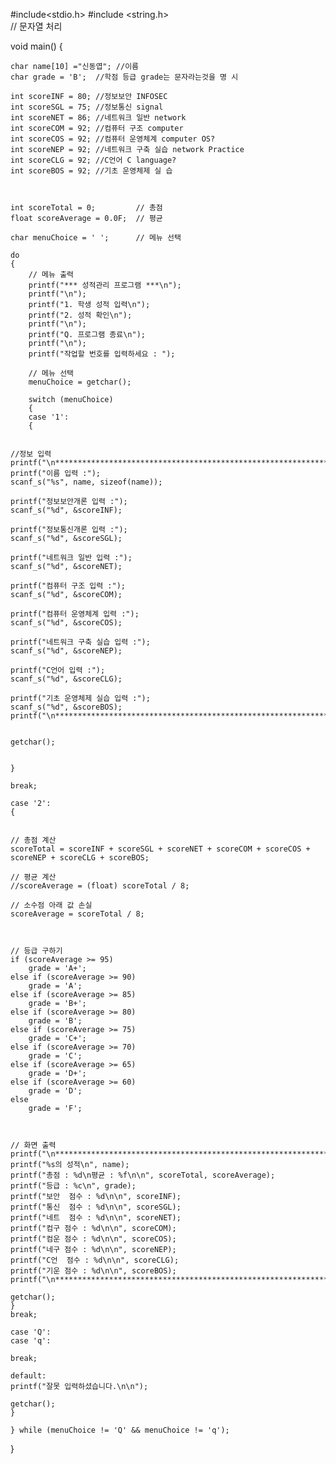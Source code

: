 #include<stdio.h>
#include <string.h>        
// 문자열 처리

void main() {
	
	char name[10] ="신동엽"; //이름 
	char grade = 'B';  //학점 등급 grade는 문자라는것을 명 시
	
	int scoreINF = 80; //정보보안 INFOSEC
	int scoreSGL = 75; //정보통신 signal
	int scoreNET = 86; //네트워크 일반 network
	int scoreCOM = 92; //컴퓨터 구조 computer
	int scoreCOS = 92; //컴퓨터 운영체계 computer OS?
	int scoreNEP = 92; //네트워크 구축 실습 network Practice
	int scoreCLG = 92; //C언어 C language?
	int scoreBOS = 92; //기초 운영체제 실 습
	
	 
	
	int scoreTotal = 0;         // 총점
	float scoreAverage = 0.0F;  // 평균
	
	char menuChoice = ' ';      // 메뉴 선택

	do
	{
		// 메뉴 출력
		printf("*** 성적관리 프로그램 ***\n");
		printf("\n");
		printf("1. 학생 성적 입력\n");
		printf("2. 성적 확인\n");
		printf("\n");
		printf("Q. 프로그램 종료\n");
		printf("\n");
		printf("작업할 번호를 입력하세요 : ");

		// 메뉴 선택
		menuChoice = getchar();

		switch (menuChoice)
		{
		case '1':
		{

	
	//정보 입력 
	printf("\n*************************************************************\n");
	printf("이름 입력 :");
	scanf_s("%s", name, sizeof(name));
	
	printf("정보보안개론 입력 :");
	scanf_s("%d", &scoreINF);
	
	printf("정보통신개론 입력 :");
	scanf_s("%d", &scoreSGL);
	
	printf("네트워크 일반 입력 :");
	scanf_s("%d", &scoreNET);
	
	printf("컴퓨터 구조 입력 :");
	scanf_s("%d", &scoreCOM);
	
	printf("컴퓨터 운영체계 입력 :");
	scanf_s("%d", &scoreCOS);
	
	printf("네트워크 구축 실습 입력 :");
	scanf_s("%d", &scoreNEP);
	
	printf("C언어 입력 :");
	scanf_s("%d", &scoreCLG);
	
	printf("기초 운영체제 실습 입력 :");
	scanf_s("%d", &scoreBOS);
	printf("\n*************************************************************\n");


	getchar();

	
	}

	break;

	case '2':
	{
	 
	 
	// 총점 계산
	scoreTotal = scoreINF + scoreSGL + scoreNET + scoreCOM + scoreCOS + scoreNEP + scoreCLG + scoreBOS;
	
	// 평균 계산
	//scoreAverage = (float) scoreTotal / 8;
	
	// 소수점 아래 값 손실
	scoreAverage = scoreTotal / 8;
   
   
   
	// 등급 구하기
	if (scoreAverage >= 95)
		grade = 'A+';
	else if (scoreAverage >= 90)
		grade = 'A';
	else if (scoreAverage >= 85)
		grade = 'B+';
	else if (scoreAverage >= 80)
		grade = 'B';
	else if (scoreAverage >= 75)
		grade = 'C+';
	else if (scoreAverage >= 70)
		grade = 'C';
	else if (scoreAverage >= 65)
		grade = 'D+';
	else if (scoreAverage >= 60)
		grade = 'D';
	else
		grade = 'F';
		


	// 화면 출력
	printf("\n*************************************************************\n");
	printf("%s의 성적\n", name);
	printf("총점 : %d\n평균 : %f\n\n", scoreTotal, scoreAverage);
	printf("등급 : %c\n", grade);
	printf("보안  점수 : %d\n\n", scoreINF);
	printf("통신  점수 : %d\n\n", scoreSGL);
	printf("네트  점수 : %d\n\n", scoreNET);
	printf("컴구 점수 : %d\n\n", scoreCOM);
	printf("컴운 점수 : %d\n\n", scoreCOS);
	printf("네구 점수 : %d\n\n", scoreNEP);
	printf("C언  점수 : %d\n\n", scoreCLG);
	printf("기운 점수 : %d\n\n", scoreBOS);
	printf("\n*************************************************************\n"); 
	
	getchar();
	}
	break;

	case 'Q':
	case 'q':
		
	break;

	default:
	printf("잘못 입력하셨습니다.\n\n");
	
	getchar();
	}
	
	} while (menuChoice != 'Q' && menuChoice != 'q');
}




